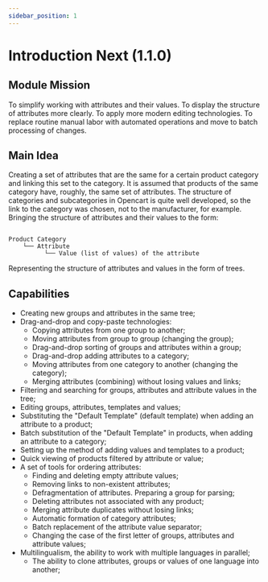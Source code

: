 ```yaml
---
sidebar_position: 1
---
```


# Introduction Next (1.1.0)

## Module Mission

To simplify working with attributes and their values. To display the structure of attributes more clearly. To apply more modern editing technologies. To replace routine manual labor with automated operations and move to batch processing of changes.

## Main Idea

Creating a set of attributes that are the same for a certain product category and linking this set to the category. It is assumed that products of the same category have, roughly, the same set of attributes. The structure of categories and subcategories in Opencart is quite well developed, so the link to the category was chosen, not to the manufacturer, for example. Bringing the structure of attributes and their values to the form:

```

Product Category
    └── Attribute
          └── Value (list of values) of the attribute

```

Representing the structure of attributes and values in the form of trees.

## Capabilities

- Creating new groups and attributes in the same tree;
- Drag-and-drop and copy-paste technologies:
  - Copying attributes from one group to another;
  - Moving attributes from group to group (changing the group);
  - Drag-and-drop sorting of groups and attributes within a group;
  - Drag-and-drop adding attributes to a category;
  - Moving attributes from one category to another (changing the category);
  - Merging attributes (combining) without losing values and links;
- Filtering and searching for groups, attributes and attribute values in the tree;
- Editing groups, attributes, templates and values;
- Substituting the "Default Template" (default template) when adding an attribute to a product;
- Batch substitution of the "Default Template" in products, when adding an attribute to a category;
- Setting up the method of adding values and templates to a product;
- Quick viewing of products filtered by attribute or value;
- A set of tools for ordering attributes:
  - Finding and deleting empty attribute values;
  - Removing links to non-existent attributes;
  - Defragmentation of attributes. Preparing a group for parsing;
  - Deleting attributes not associated with any product;
  - Merging attribute duplicates without losing links;
  - Automatic formation of category attributes;
  - Batch replacement of the attribute value separator;
  - Changing the case of the first letter of groups, attributes and attribute values;
- Multilingualism, the ability to work with multiple languages in parallel;
  - The ability to clone attributes, groups or values of one language into another;
  